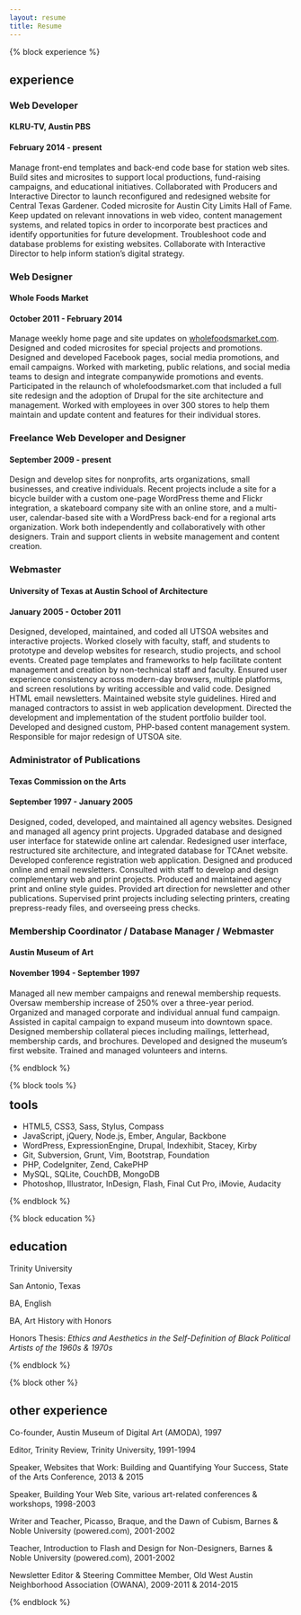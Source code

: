 ```yaml
---
layout: resume
title: Resume
---
```


{% block experience %}
<h2>experience</h2>
<h3>Web Developer</h3>
<h4>KLRU-TV, Austin PBS</h4>
<h4>February 2014 - present</h4>
<p>Manage front-end templates and back-end code base for station web sites. Build sites and microsites to support local productions, fund-raising campaigns, and educational initiatives. Collaborated with Producers and Interactive Director to launch reconfigured and redesigned website for Central Texas Gardener. Coded microsite for Austin City Limits Hall of Fame. Keep updated on relevant innovations in web video, content management systems, and related topics in order to incorporate best practices and identify opportunities for future development. Troubleshoot code and database problems for existing websites. Collaborate with Interactive Director to help inform station’s digital strategy.</p>

<h3>Web Designer</h3>
<h4>Whole Foods Market</h4>
<h4>October 2011 - February 2014</h4>
<p>Manage weekly home page and site updates on <a href="http://www.wholefoodsmarket.com">wholefoodsmarket.com</a>. Designed and coded microsites for special projects and promotions. Designed and developed Facebook pages, social media promotions, and email campaigns. Worked with marketing, public relations, and social media teams to design and integrate companywide promotions and events. Participated in the relaunch of wholefoodsmarket.com that included a full site redesign and the adoption of Drupal for the site architecture and management. Worked with employees in over 300 stores to help them maintain and update content and features for their individual stores.</p>

<h3>Freelance Web Developer and Designer</h3>
<h4>September 2009 - present</h4>
<p>Design and develop sites for nonprofits, arts organizations, small businesses, and creative individuals. Recent projects include a site for a bicycle builder with a custom one-page WordPress theme and Flickr integration, a skateboard company site with an online store, and a multi-user, calendar-based site with a WordPress back-end for a regional arts organization. Work both independently and collaboratively with other designers. Train and support clients in website management and content creation.</p>

<h3>Webmaster</h3>
<h4>University of Texas at Austin School of Architecture</h4>
<h4>January 2005 - October 2011</h4>
<p>Designed, developed, maintained, and coded all UTSOA websites and interactive projects. Worked closely with faculty, staff, and students to prototype and develop websites for research, studio projects, and school events. Created page templates and frameworks to help facilitate content management and creation by non-technical staff and faculty. Ensured user experience consistency across modern-day browsers, multiple platforms, and screen resolutions by writing accessible and valid code. Designed HTML email newsletters. Maintained website style guidelines. Hired and managed contractors to assist in web application development. Directed the development and implementation of the student portfolio builder tool. Developed and designed custom, PHP-based content management system. Responsible for major redesign of UTSOA site.</p>

<h3>Administrator of Publications</h3>
<h4>Texas Commission on the Arts</h4>
<h4>September 1997 - January 2005</h4>
<p>Designed, coded, developed, and maintained all agency websites. Designed and managed all agency print projects. Upgraded database and designed user interface for statewide online art calendar. Redesigned user interface, restructured site architecture, and integrated database for TCAnet website. Developed conference registration web application. Designed and produced online and email newsletters. Consulted with staff to develop and design complementary web and print projects. Produced and maintained agency print and online style guides. Provided art direction for newsletter and other publications. Supervised print projects including selecting printers, creating prepress-ready files, and overseeing press checks.</p>

<h3>Membership Coordinator / Database Manager / Webmaster</h3>
<h4>Austin Museum of Art</h4>
<h4>November 1994 - September 1997</h4>
<p>Managed all new member campaigns and renewal membership requests. Oversaw membership increase of 250% over a three-year period. Organized and managed corporate and individual annual fund campaign. Assisted in capital campaign to expand museum into downtown space. Designed membership collateral pieces including mailings, letterhead, membership cards, and brochures. Developed and designed the museum’s first website. Trained and managed volunteers and interns.</p>
{% endblock %}

{% block tools %}
<h2 style="margin-top:0.5rem;">tools</h2>
<ul>
  <li>HTML5, CSS3, Sass, Stylus, Compass</li>
  <li>JavaScript, jQuery, Node.js, Ember, Angular, Backbone</li>
  <li>WordPress, ExpressionEngine, Drupal, Indexhibit, Stacey, Kirby</li>
  <li>Git, Subversion, Grunt, Vim, Bootstrap, Foundation</li>
  <li>PHP, CodeIgniter, Zend, CakePHP</li>
  <li>MySQL, SQLite, CouchDB, MongoDB</li>
  <li>Photoshop, Illustrator, InDesign, Flash, Final Cut Pro, iMovie, Audacity</li>
</ul>
{% endblock %}

{% block education %}
<h2>education</h2>
<div id="trinity">
<p>Trinity University</p>
<p>San Antonio, Texas</p>
<p>BA, English</p>
<p>BA, Art History with Honors</p>
<p>Honors Thesis: <em>Ethics and Aesthetics in the Self-Definition of Black Political Artists of the 1960s &amp; 1970s</em></p>
</div>
{% endblock %}

{% block other %}
<h2>other experience</h2>
<p>Co-founder, Austin Museum of Digital Art (AMODA), 1997</p>
<p>Editor, Trinity Review, Trinity University, 1991-1994</p>
<p>Speaker, Websites that Work: Building and Quantifying Your Success, State of the Arts Conference, 2013 &amp; 2015</p>
<p>Speaker, Building Your Web Site, various art-related conferences &amp; workshops, 1998-2003</p>
<p>Writer and Teacher, Picasso, Braque, and the Dawn of Cubism, Barnes &amp; Noble University (powered.com), 2001-2002</p>
<p>Teacher, Introduction to Flash and Design for Non-Designers, Barnes &amp; Noble University (powered.com), 2001-2002</p>
<p>Newsletter Editor &amp; Steering Committee Member, Old West Austin Neighborhood Association (OWANA), 2009-2011 &amp; 2014-2015</p>
{% endblock %}
